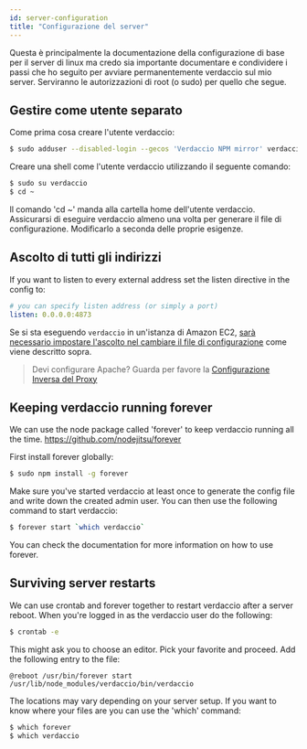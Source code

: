 ```yaml
---
id: server-configuration
title: "Configurazione del server"
---
```

Questa è principalmente la documentazione della configurazione di base per il server di linux ma credo sia importante documentare e condividere i passi che ho seguito per avviare permanentemente verdaccio sul mio server. Serviranno le autorizzazioni di root (o sudo) per quello che segue.

## Gestire come utente separato

Come prima cosa creare l'utente verdaccio:

```bash
$ sudo adduser --disabled-login --gecos 'Verdaccio NPM mirror' verdaccio
```

Creare una shell come l'utente verdaccio utilizzando il seguente comando:

```bash
$ sudo su verdaccio
$ cd ~
```

Il comando 'cd ~' manda alla cartella home dell'utente verdaccio. Assicurarsi di eseguire verdaccio almeno una volta per generare il file di configurazione. Modificarlo a seconda delle proprie esigenze.

## Ascolto di tutti gli indirizzi

If you want to listen to every external address set the listen directive in the config to:

```yaml
# you can specify listen address (or simply a port)
listen: 0.0.0.0:4873
```

Se si sta eseguendo `verdaccio` in un'istanza di Amazon EC2, [ sarà necessario impostare l'ascolto nel cambiare il file di configurazione](https://github.com/verdaccio/verdaccio/issues/314#issuecomment-327852203) come viene descritto sopra.

> Devi configurare Apache? Guarda per favore la [Configurazione Inversa del Proxy](reverse-proxy.md)

## Keeping verdaccio running forever

We can use the node package called 'forever' to keep verdaccio running all the time. https://github.com/nodejitsu/forever

First install forever globally:

```bash
$ sudo npm install -g forever
```

Make sure you've started verdaccio at least once to generate the config file and write down the created admin user. You can then use the following command to start verdaccio:

```bash
$ forever start `which verdaccio`
```

You can check the documentation for more information on how to use forever.

## Surviving server restarts

We can use crontab and forever together to restart verdaccio after a server reboot. When you're logged in as the verdaccio user do the following:

```bash
$ crontab -e
```

This might ask you to choose an editor. Pick your favorite and proceed. Add the following entry to the file:

    @reboot /usr/bin/forever start /usr/lib/node_modules/verdaccio/bin/verdaccio
    

The locations may vary depending on your server setup. If you want to know where your files are you can use the 'which' command:

```bash
$ which forever
$ which verdaccio
```